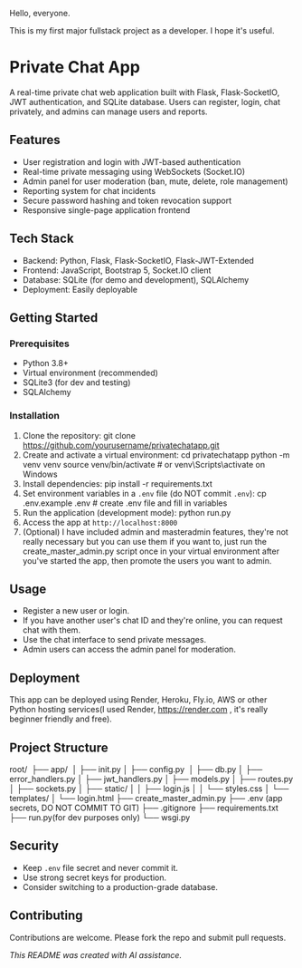 Hello, everyone.

This is my first major fullstack project as a developer.
I hope it's useful.

# Private Chat App

A real-time private chat web application built with Flask, Flask-SocketIO, JWT authentication, and SQLite database. Users can register, login, chat privately, and admins can manage users and reports.

## Features

- User registration and login with JWT-based authentication
- Real-time private messaging using WebSockets (Socket.IO)
- Admin panel for user moderation (ban, mute, delete, role management)
- Reporting system for chat incidents
- Secure password hashing and token revocation support
- Responsive single-page application frontend

## Tech Stack

- Backend: Python, Flask, Flask-SocketIO, Flask-JWT-Extended
- Frontend: JavaScript, Bootstrap 5, Socket.IO client
- Database: SQLite (for demo and development), SQLAlchemy
- Deployment: Easily deployable

## Getting Started

### Prerequisites

- Python 3.8+
- Virtual environment (recommended)
- SQLite3 (for dev and testing)
- SQLAlchemy

### Installation

1. Clone the repository:
git clone https://github.com/yourusername/privatechatapp.git   
2. Create and activate a virtual environment:
cd privatechatapp
python -m venv venv
source venv/bin/activate      # or venv\Scripts\activate on Windows
3. Install dependencies:
pip install -r requirements.txt
4. Set environment variables in a `.env` file (do NOT commit `.env`):
cp .env.example .env          # create .env file and fill in variables
5. Run the application (development mode):
python run.py
6. Access the app at `http://localhost:8000`
7. (Optional) I have included admin and masteradmin features, they're not really necessary but you can use them if you want to, just run the create_master_admin.py script once in your virtual environment after you've started the app, then promote the users you want to admin.

## Usage

- Register a new user or login.
- If you have another user's chat ID and they're online, you can request chat with them.
- Use the chat interface to send private messages.
- Admin users can access the admin panel for moderation.

## Deployment

This app can be deployed using Render, Heroku, Fly.io, AWS or other Python hosting services(I used Render, https://render.com , it's really beginner friendly and free).

## Project Structure

root/ 
├── app/ 
│   ├── init.py
│   ├── config.py 
│   ├── db.py
│   ├── error_handlers.py
│   ├── jwt_handlers.py
│   ├── models.py
│   ├── routes.py
│   ├── sockets.py
│   ├── static/
│   │   ├── login.js
│   │   └── styles.css
│   └── templates/
│       └── login.html
├── create_master_admin.py
├── .env (app secrets, DO NOT COMMIT TO GIT)
├── .gitignore
├── requirements.txt
├── run.py(for dev purposes only)
└── wsgi.py


## Security

- Keep `.env` file secret and never commit it.
- Use strong secret keys for production.
- Consider switching to a production-grade database.

## Contributing

Contributions are welcome. Please fork the repo and submit pull requests.

*This README was created with AI assistance.*
